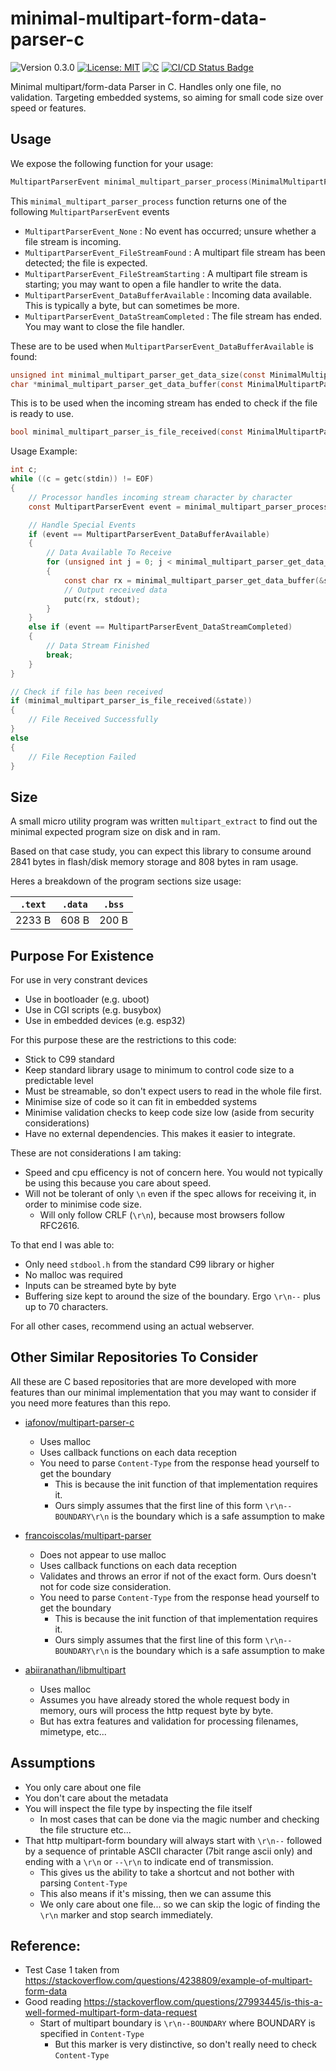 # minimal-multipart-form-data-parser-c

<versionBadge>![Version 0.3.0](https://img.shields.io/badge/version-0.3.0-blue.svg)</versionBadge>
[![License: MIT](https://img.shields.io/badge/License-MIT-yellow.svg)](https://opensource.org/licenses/MIT)
[![C](https://img.shields.io/badge/Language-C-blue.svg)](https://en.wikipedia.org/wiki/C_(programming_language))
[![CI/CD Status Badge](https://github.com/mofosyne/minimal-multipart-form-data-parser-c/actions/workflows/ci.yml/badge.svg)](https://github.com/mofosyne/minimal-multipart-form-data-parser-c/actions)

Minimal multipart/form-data Parser in C. Handles only one file, no validation.
Targeting embedded systems, so aiming for small code size over speed or features.

## Usage

We expose the following function for your usage:

```c
MultipartParserEvent minimal_multipart_parser_process(MinimalMultipartParserContext *context, const char c);
```

This `minimal_multipart_parser_process` function returns one of the following `MultipartParserEvent` events

* `MultipartParserEvent_None` : No event has occurred; unsure whether a file stream is incoming.
* `MultipartParserEvent_FileStreamFound` : A multipart file stream has been detected; the file is expected.
* `MultipartParserEvent_FileStreamStarting` : A multipart file stream is starting; you may want to open a file handler to write the data.
* `MultipartParserEvent_DataBufferAvailable` : Incoming data available. This is typically a byte, but can sometimes be more.
* `MultipartParserEvent_DataStreamCompleted` : The file stream has ended. You may want to close the file handler.

These are to be used when `MultipartParserEvent_DataBufferAvailable` is found:

```c
unsigned int minimal_multipart_parser_get_data_size(const MinimalMultipartParserContext *context);
char *minimal_multipart_parser_get_data_buffer(const MinimalMultipartParserContext *context);
```

This is to be used when the incoming stream has ended to check if the file is ready to use.

```c
bool minimal_multipart_parser_is_file_received(const MinimalMultipartParserContext *context);
```

Usage Example:

```c
int c;
while ((c = getc(stdin)) != EOF)
{
    // Processor handles incoming stream character by character
    const MultipartParserEvent event = minimal_multipart_parser_process(&state, (char)c);

    // Handle Special Events
    if (event == MultipartParserEvent_DataBufferAvailable)
    {
        // Data Available To Receive
        for (unsigned int j = 0; j < minimal_multipart_parser_get_data_size(&state); j++)
        {
            const char rx = minimal_multipart_parser_get_data_buffer(&state)[j];
            // Output received data
            putc(rx, stdout);
        }
    }
    else if (event == MultipartParserEvent_DataStreamCompleted)
    {
        // Data Stream Finished
        break;
    }
}

// Check if file has been received
if (minimal_multipart_parser_is_file_received(&state))
{
    // File Received Successfully
}
else
{
    // File Reception Failed
}

```

## Size

A small micro utility program was written `multipart_extract` to find
out the minimal expected program size on disk and in ram.

Based on that case study, you can expect this library to consume around <flashSizeUsage>2841</flashSizeUsage> bytes in flash/disk memory storage and <ramSizeUsage>808</ramSizeUsage> bytes in ram usage.

Heres a breakdown of the program sections size usage:

| `.text` | `.data` | `.bss` |
| ---     | ---     | ---    |
| <dotTextSize>2233</dotTextSize> B | <dotDataSize>608</dotDataSize> B | <dotBSSSize>200</dotBSSSize> B |


## Purpose For Existence

For use in very constrant devices

* Use in bootloader (e.g. uboot)
* Use in CGI scripts (e.g. busybox)
* Use in embedded devices (e.g. esp32)

For this purpose these are the restrictions to this code:

* Stick to C99 standard
* Keep standard library usage to minimum to control code size to a predictable level
* Must be streamable, so don't expect users to read in the whole file first.
* Minimise size of code so it can fit in embedded systems
* Minimise validation checks to keep code size low (aside from security considerations)
* Have no external dependencies. This makes it easier to integrate.

These are not considerations I am taking:

* Speed and cpu efficency is not of concern here. You would not typically be using this because you care about speed.
* Will not be tolerant of only `\n` even if the spec allows for receiving it, in order to minimise code size. 
    - Will only follow CRLF (`\r\n`), because most browsers follow RFC2616.

To that end I was able to:

* Only need `stdbool.h` from the standard C99 library or higher
* No malloc was required
* Inputs can be streamed byte by byte
* Buffering size kept to around the size of the boundary. Ergo `\r\n--` plus up to 70 characters.

For all other cases, recommend using an actual webserver.

## Other Similar Repositories To Consider

All these are C based repositories that are more developed with more features than our 
minimal implementation that you may want to consider if you need more features than this repo.

* [iafonov/multipart-parser-c](https://github.com/iafonov/multipart-parser-c)
    - Uses malloc
    - Uses callback functions on each data reception
    - You need to parse `Content-Type` from the response head yourself to get the boundary
        - This is because the init function of that implementation requires it.
        - Ours simply assumes that the first line of this form `\r\n--BOUNDARY\r\n` is the boundary which is a safe assumption to make

* [francoiscolas/multipart-parser](https://github.com/francoiscolas/multipart-parser)
    - Does not appear to use malloc
    - Uses callback functions on each data reception
    - Validates and throws an error if not of the exact form. Ours doesn't not for code size consideration.
    - You need to parse `Content-Type` from the response head yourself to get the boundary
        - This is because the init function of that implementation requires it.
        - Ours simply assumes that the first line of this form `\r\n--BOUNDARY\r\n` is the boundary which is a safe assumption to make

* [abiiranathan/libmultipart](https://github.com/abiiranathan/libmultipart)
    - Uses malloc
    - Assumes you have already stored the whole request body in memory, ours will process the http request byte by byte.
    - But has extra features and validation for processing filenames, mimetype, etc...

## Assumptions

* You only care about one file
* You don't care about the metadata
* You will inspect the file type by inspecting the file itself
    - In most cases that can be done via the magic number and checking the file structure etc...
* That http multipart-form boundary will always start with `\r\n--` followed by a sequence of printable ASCII character (7bit range ascii only) and ending with a `\r\n` or `--\r\n` to indicate end of transmission.
    - This gives us the ability to take a shortcut and not bother with parsing `Content-Type`
    - This also means if it's missing, then we can assume this
    - We only care about one file... so we can skip the logic of finding the `\r\n` marker and stop search immediately.

## Reference:

* Test Case 1 taken from <https://stackoverflow.com/questions/4238809/example-of-multipart-form-data>
* Good reading <https://stackoverflow.com/questions/27993445/is-this-a-well-formed-multipart-form-data-request>
    - Start of multipart boundary is `\r\n--BOUNDARY` where BOUNDARY is specified in `Content-Type`
        - But this marker is very distinctive, so don't really need to check `Content-Type`
